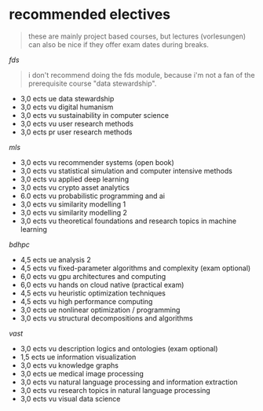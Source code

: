 # recommended electives

> these are mainly project based courses, but lectures (vorlesungen) can also be nice if they offer exam dates during breaks.

_fds_

> i don't recommend doing the fds module, because i'm not a fan of the prerequisite course "data stewardship".

- 3,0 ects ue data stewardship
- 3,0 ects vu digital humanism
- 3,0 ects vu sustainability in computer science
- 3,0 ects vu user research methods
- 3,0 ects pr user research methods

_mls_

- 3,0 ects vu recommender systems (open book)
- 3,0 ects vu statistical simulation and computer intensive methods
- 3,0 ects vu applied deep learning
- 3,0 ects vu crypto asset analytics
- 6.0 ects vu probabilistic programming and ai
- 3,0 ects vu similarity modelling 1
- 3,0 ects vu similarity modelling 2
- 3,0 ects vu theoretical foundations and research topics in machine learning

_bdhpc_

- 4,5 ects ue analysis 2
- 4,5 ects vu fixed-parameter algorithms and complexity (exam optional)
- 6,0 ects vu gpu architectures and computing
- 6,0 ects vu hands on cloud native (practical exam)
- 4,5 ects vu heuristic optimization techniques
- 4,5 ects vu high performance computing
- 3,0 ects ue nonlinear optimization / programming
- 3,0 ects vu structural decompositions and algorithms

_vast_

- 3,0 ects vu description logics and ontologies (exam optional)
- 1,5 ects ue information visualization
- 3,0 ects vu knowledge graphs
- 3,0 ects ue medical image processing 
- 3,0 ects vu natural language processing and information extraction
- 3,0 ects vu research topics in natural language processing
- 3,0 ects vu visual data science
